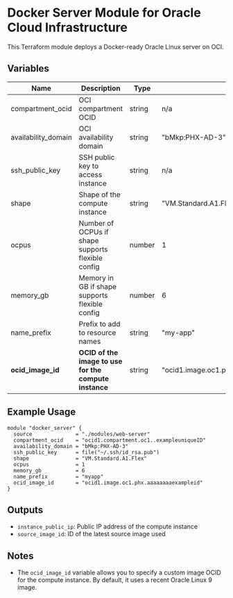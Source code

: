 # Docker Server Module for Oracle Cloud Infrastructure

This Terraform module deploys a Docker-ready Oracle Linux server on OCI.

## Variables

| Name             | Description                                                      | Type   | Default     | Required |
|------------------|------------------------------------------------------------------|--------|-------------|----------|
| compartment_ocid | OCI compartment OCID                                             | string | n/a         | yes      |
| availability_domain | OCI availability domain                                       | string | "bMkp:PHX-AD-3" | no   |
| ssh_public_key   | SSH public key to access instance                                | string | n/a         | yes      |
| shape            | Shape of the compute instance                                    | string | "VM.Standard.A1.Flex" | no |
| ocpus            | Number of OCPUs if shape supports flexible config                | number | 1           | no       |
| memory_gb        | Memory in GB if shape supports flexible config                   | number | 6           | no       |
| name_prefix      | Prefix to add to resource names                                  | string | "my-app"    | no       |
| **ocid_image_id**| **OCID of the image to use for the compute instance**            | string | "ocid1.image.oc1.phx.aaaaaaaaeqdefxlbovrp5uafn6gp5kxmesjdmkk7e7lhqcfgfy67zckwynlq" | no |

## Example Usage

```hcl
module "docker_server" {
  source              = "./modules/web-server"
  compartment_ocid    = "ocid1.compartment.oc1..exampleuniqueID"
  availability_domain = "bMkp:PHX-AD-3"
  ssh_public_key      = file("~/.ssh/id_rsa.pub")
  shape               = "VM.Standard.A1.Flex"
  ocpus               = 1
  memory_gb           = 6
  name_prefix         = "myapp"
  ocid_image_id       = "ocid1.image.oc1.phx.aaaaaaaaexampleid"
}
```

## Outputs

- `instance_public_ip`: Public IP address of the compute instance
- `source_image_id`: ID of the latest source image used

## Notes

- The `ocid_image_id` variable allows you to specify a custom image OCID for the compute instance. By default, it uses a recent Oracle Linux 9 image.
